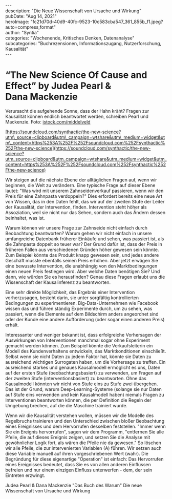 \---  
description: "Die Neue Wissenschaft von Ursache und Wirkung"   
pubDate: "Aug 14, 2021"   
heroImage: "fc21d70d-40d9-40fc-9523-10c583cba547_361_855b_f1.jpeg?auto=compress,format"   
author: "Syntia"   
categories: "Wochenende, Kritisches Denken, Datenanalyse"   
subcategories: "Buchrezensionen, Informationszugang, Nutzerforschung, Kausalität"   
\---  

# **“The New Science Of Cause and Effect” by Judea Pearl & Dana Mackenzie**

Verursacht die aufgehende Sonne, dass der Hahn kräht? Fragen zur Kausalität können endlich beantwortet werden, schreiben Pearl und Mackenzie. Foto: [istock.com/middelveld](//istock.com/middelveld)

[https://soundcloud.com/synthactic/the-new-science?utm\_source=clipboard&utm\_campaign=wtshare&utm\_medium=widget&utm\_content=https%253A%252F%252Fsoundcloud.com%252Fsynthactic%252Fthe-new-science](https://soundcloud.com/synthactic/the-new-science?utm_source=clipboard&utm_campaign=wtshare&utm_medium=widget&utm_content=https%253A%252F%252Fsoundcloud.com%252Fsynthactic%252Fthe-new-science)

Wir steigen auf die nächste Ebene der alltäglichen Fragen auf, wenn wir beginnen, die Welt zu verändern. Eine typische Frage auf dieser Ebene lautet: "Was wird mit unserem Zahnseidenverkauf passieren, wenn wir den Preis für eine Zahnpasta verdoppeln?" Dies erfordert bereits eine neue Art von Wissen, das in den Daten fehlt, das wir auf der zweiten Stufe der Leiter der Kausalität, der Intervention, finden. Intervention steht höher als Assoziation, weil sie nicht nur das Sehen, sondern auch das Ändern dessen beinhaltet, was ist.

Warum können wir unsere Frage zur Zahnseide nicht einfach durch Beobachtung beantworten? Warum gehen wir nicht einfach in unsere umfangreiche Datenbank früherer Einkäufe und sehen, was passiert ist, als die Zahnpasta doppelt so teuer war? Der Grund dafür ist, dass der Preis in früheren Fällen aus verschiedenen Gründen höher gewesen sein könnte. Zum Beispiel könnte das Produkt knapp gewesen sein, und jedes andere Geschäft musste ebenfalls seinen Preis erhöhen. Aber jetzt erwägen Sie eine bewusste Intervention, die unabhängig von den Marktbedingungen einen neuen Preis festlegen wird. Aber welche Daten benötigen Sie? Und dann, wie würden Sie es herausfinden? Genau diese Fragen erlaubt uns die Wissenschaft der Kausalinferenz zu beantworten.

Eine sehr direkte Möglichkeit, das Ergebnis einer Intervention vorherzusagen, besteht darin, sie unter sorgfältig kontrollierten Bedingungen zu experimentieren. Big-Data-Unternehmen wie Facebook wissen das und führen ständig Experimente durch, um zu sehen, was passiert, wenn die Elemente auf dem Bildschirm anders angeordnet sind oder der Kunde eine andere Aufforderung (oder sogar einen anderen Preis) erhält.

Interessanter und weniger bekannt ist, dass erfolgreiche Vorhersagen der Auswirkungen von Interventionen manchmal sogar ohne Experiment gemacht werden können. Zum Beispiel könnte die Verkaufsleiterin ein Modell des Kundenverhaltens entwickeln, das Marktkonditionen einschließt. Selbst wenn sie nicht Daten zu jedem Faktor hat, könnte sie Daten zu ausreichend wichtigen Surrogaten haben, um die Vorhersage zu treffen. Ein ausreichend starkes und genaues Kausalmodell ermöglicht es uns, Daten auf der ersten Stufe (beobachtungsbasiert) zu verwenden, um Fragen auf der zweiten Stufe (interventionsbasiert) zu beantworten. Ohne das Kausalmodell könnten wir nicht von Stufe eins zu Stufe zwei übergehen. Das ist der Grund, warum Deep-Learning-Systeme (solange sie nur Daten auf Stufe eins verwenden und kein Kausalmodell haben) niemals Fragen zu Interventionen beantworten können, die per Definition die Regeln der Umgebung brechen, auf die die Maschine trainiert wurde.

Wenn wir die Kausalität verstehen wollen, müssen wir die Modelle des Regelbruchs trainieren und den Unterschied zwischen bloßer Beobachtung eines Ereignisses und dem Hervorrufen desselben feststellen. "Immer wenn Sie ein Ereignis hervorrufen", sagen wir dem Programm, "entfernen Sie alle Pfeile, die auf dieses Ereignis zeigen, und setzen Sie die Analyse mit gewöhnlicher Logik fort, als wären die Pfeile nie da gewesen." So löschen wir alle Pfeile, die zur intervenierten Variablen (A) führen. Wir setzen auch diese Variable manuell auf ihren vorgeschriebenen Wert (wahr). Die Begründung für diese eigenartige "Operation" ist einfach: Das Hervorrufen eines Ereignisses bedeutet, dass Sie es von allen anderen Einflüssen befreien und nur einem einzigen Einfluss unterwerfen - dem, der sein Eintreten erzwingt.

Judea Pearl & Dana Mackenzie "Das Buch des Warum" Die neue Wissenschaft von Ursache und Wirkung